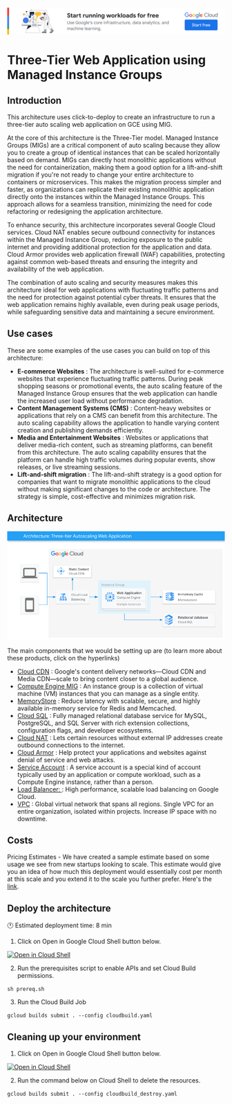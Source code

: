 [![banner](../banner.png)](https://cloud.google.com/?utm_source=github&utm_medium=referral&utm_campaign=GCP&utm_content=packages_repository_banner)

# Three-Tier Web Application using Managed Instance Groups

## Introduction

This architecture uses click-to-deploy to create an  infrastructure to run a three-tier auto scaling web application on GCE  using MIG.

At the core of this architecture is the Three-Tier model. Managed Instance Groups (MIGs) are a critical component of auto scaling because they allow you to create a group of identical instances that can be scaled horizontally based on demand. MIGs can directly host monolithic applications without the need for containerization, making them a good option for a lift-and-shift migration if you're not ready to change your entire architecture to containers or microservices. This makes the migration process simpler and faster, as organizations can replicate their existing monolithic application directly onto the instances within the Managed Instance Groups. This approach allows for a seamless transition, minimizing the need for code refactoring or redesigning the application architecture.

To enhance security, this architecture incorporates several Google Cloud services. Cloud NAT enables secure outbound connectivity for instances within the Managed Instance Group, reducing exposure to the public internet and providing additional protection for the application and data. Cloud Armor provides web application firewall (WAF) capabilities, protecting against common web-based threats and ensuring the integrity and availability of the web application.

The combination of auto scaling and security measures makes this architecture ideal for web applications with fluctuating traffic patterns and the need for protection against potential cyber threats. It ensures that the web application remains highly available, even during peak usage periods, while safeguarding sensitive data and maintaining a secure environment.

## Use cases

These are some examples of the use cases you can build on top of this architecture:

* __E-commerce Websites__ : The architecture is well-suited for e-commerce websites that experience fluctuating traffic patterns. During peak shopping seasons or promotional events, the auto scaling feature of the Managed Instance Group ensures that the web application can handle the increased user load without performance degradation.
* __Content Management Systems (CMS)__ : Content-heavy websites or applications that rely on a CMS can benefit from this architecture. The auto scaling capability allows the application to handle varying content creation and publishing demands efficiently.
* __Media and Entertainment Websites__ : Websites or applications that deliver media-rich content, such as streaming platforms, can benefit from this architecture. The auto scaling capability ensures that the platform can handle high traffic volumes during popular events, show releases, or live streaming sessions.
* __Lift-and-shift  migration__ : The lift-and-shift strategy is a good option for companies that want to migrate monolithic applications to the cloud without making significant changes to the code or architecture. The strategy is simple, cost-effective and minimizes migration risk.

## Architecture

<p align="center"><img src="architecture.png"></p>

The main components that we would be setting up are (to learn more about these products, click on the hyperlinks)

* [Cloud CDN](https://cloud.google.com/cdn) : Google's content delivery networks—Cloud CDN and Media CDN—scale to bring content closer to a global audience.
* [Compute Engine MIG](https://cloud.google.com/compute/docs/instance-groups) : An instance group is a collection of virtual machine (VM) instances that you can manage as a single entity.
* [MemoryStore](https://cloud.google.com/memorystore) : Reduce latency with scalable, secure, and highly available in-memory service for Redis and Memcached.
* [Cloud SQL](https://cloud.google.com/sql) : Fully managed relational database service for MySQL, PostgreSQL, and SQL Server with rich extension collections, configuration flags, and developer ecosystems.
* [Cloud NAT](https://cloud.google.com/nat/docs/overview) : Lets certain resources without external IP addresses create outbound connections to the internet.
* [Cloud Armor](https://cloud.google.com/armor?hl=en) : Help protect your applications and websites against denial of service and web attacks.
* [Service Account](https://cloud.google.com/iam/docs/service-account-overview) : A service account is a special kind of account typically used by an application or compute workload, such as a Compute Engine instance, rather than a person.
* [Load Balancer: ](https://cloud.google.com/load-balancing?hl=en) : High performance, scalable load balancing on Google Cloud.
* [VPC](https://cloud.google.com/vpc) : Global virtual network that spans all regions. Single VPC for an entire organization, isolated within projects. Increase IP space with no downtime.

## Costs

Pricing Estimates - We have created a sample estimate based on some usage we see from new startups looking to scale. This estimate would give you an idea of how much this deployment would essentially cost per month at this scale and you extend it to the scale you further prefer. Here's the [link](https://cloud.google.com/products/calculator/#id=bfa6c5e2-8801-4a2a-8075-2d6588d06f13).

## Deploy the architecture

:clock1: Estimated deployment time: 8 min

1. Click on Open in Google Cloud Shell button below.
<a href="https://ssh.cloud.google.com/cloudshell/editor?cloudshell_git_repo=https://github.com/GoogleCloudPlatform/click-to-deploy-solutions&cloudshell_workspace=three-tier-app-gce&cloudshell_open_in_editor=terraform/terraform.tfvars" target="_new">
    <img alt="Open in Cloud Shell" src="https://gstatic.com/cloudssh/images/open-btn.svg">
</a>

2. Run the prerequisites script to enable APIs and set Cloud Build permissions.
```
sh prereq.sh
```

3. Run the Cloud Build Job
```
gcloud builds submit . --config cloudbuild.yaml
```

## Cleaning up your environment
1. Click on Open in Google Cloud Shell button below.
<a href="https://ssh.cloud.google.com/cloudshell/editor?cloudshell_git_repo=https://github.com/GoogleCloudPlatform/click-to-deploy-solutions&cloudshell_workspace=three-tier-app-gce" target="_new">
    <img alt="Open in Cloud Shell" src="https://gstatic.com/cloudssh/images/open-btn.svg">
</a>

2. Run the command below on Cloud Shell to delete the resources.
```
gcloud builds submit . --config cloudbuild_destroy.yaml
```
